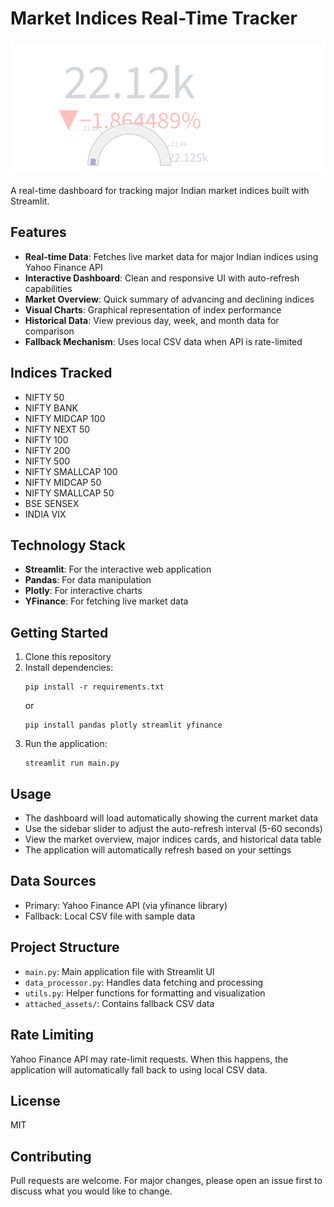 
# Market Indices Real-Time Tracker

![Market Indices Tracker](attached_assets/image_1740804948544.png)

A real-time dashboard for tracking major Indian market indices built with Streamlit.

## Features

- **Real-time Data**: Fetches live market data for major Indian indices using Yahoo Finance API
- **Interactive Dashboard**: Clean and responsive UI with auto-refresh capabilities
- **Market Overview**: Quick summary of advancing and declining indices
- **Visual Charts**: Graphical representation of index performance
- **Historical Data**: View previous day, week, and month data for comparison
- **Fallback Mechanism**: Uses local CSV data when API is rate-limited

## Indices Tracked

- NIFTY 50
- NIFTY BANK
- NIFTY MIDCAP 100
- NIFTY NEXT 50
- NIFTY 100
- NIFTY 200
- NIFTY 500
- NIFTY SMALLCAP 100
- NIFTY MIDCAP 50
- NIFTY SMALLCAP 50
- BSE SENSEX
- INDIA VIX

## Technology Stack

- **Streamlit**: For the interactive web application
- **Pandas**: For data manipulation
- **Plotly**: For interactive charts
- **YFinance**: For fetching live market data

## Getting Started

1. Clone this repository
2. Install dependencies:
   ```
   pip install -r requirements.txt
   ```
   or
   ```
   pip install pandas plotly streamlit yfinance
   ```
3. Run the application:
   ```
   streamlit run main.py
   ```

## Usage

- The dashboard will load automatically showing the current market data
- Use the sidebar slider to adjust the auto-refresh interval (5-60 seconds)
- View the market overview, major indices cards, and historical data table
- The application will automatically refresh based on your settings

## Data Sources

- Primary: Yahoo Finance API (via yfinance library)
- Fallback: Local CSV file with sample data

## Project Structure

- `main.py`: Main application file with Streamlit UI
- `data_processor.py`: Handles data fetching and processing
- `utils.py`: Helper functions for formatting and visualization
- `attached_assets/`: Contains fallback CSV data

## Rate Limiting

Yahoo Finance API may rate-limit requests. When this happens, the application will automatically fall back to using local CSV data.

## License

MIT

## Contributing

Pull requests are welcome. For major changes, please open an issue first to discuss what you would like to change.

